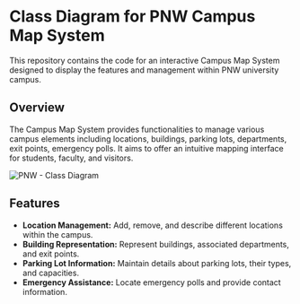 # Class Diagram for PNW Campus Map System

This repository contains the code for an interactive Campus Map System designed to display the features and management within PNW university campus.

## Overview

The Campus Map System provides functionalities to manage various campus elements including locations, buildings, parking lots, departments, exit points, emergency polls. It aims to offer an intuitive mapping interface for students, faculty, and visitors.

![PNW - Class Diagram](https://github.com/Sirish-C/PNW-Campus-Map-Improvement/assets/145478396/c30d36ea-a882-4e95-b79c-11db2174fbd6)

## Features

- **Location Management:** Add, remove, and describe different locations within the campus.
- **Building Representation:** Represent buildings, associated departments, and exit points.
- **Parking Lot Information:** Maintain details about parking lots, their types, and capacities.
- **Emergency Assistance:** Locate emergency polls and provide contact information.
